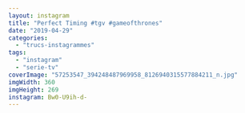 ```yaml
---
layout: instagram
title: "Perfect Timing #tgv #gameofthrones"
date: "2019-04-29"
categories: 
  - "trucs-instagrammes"
tags:
  - "instagram"
  - "serie-tv"
coverImage: "57253547_394248487969958_8126940315577884211_n.jpg"
imgWidth: 360
imgHeight: 269
instagram: Bw0-U9ih-d-
---
```

